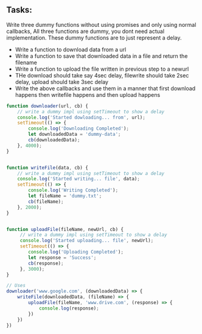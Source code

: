 ## Tasks:

Write three dummy functions without using promises and only using normal callbacks,
All three functions are dummy, you dont need actual implementation. 
These dummy functions are to just represent a delay. 
 -  Write a function to download data from a url
 -  Write a function to save that downloaded data in a file and return the filename
 -  Write a function to upload the file written in previous step to a newurl
 - THe download should take say 4sec delay, filewrite should take 2sec delay, upload should take 3sec delay
 - Write the above callbacks and use them in a manner that first download happens then writefile happens and then upload happens


```js
function downloader(url, cb) {
    // write a dummy impl using setTimeout to show a delay
    console.log('Started dowloading... from', url);
    setTimeout(() => {
        console.log('Downloading Completed'); 
        let downloadedData = 'dummy-data';
        cb(downloadedData);
    }, 4000);
}


function writeFile(data, cb) {
    // write a dummy impl using setTimeout to show a delay 
    console.log('Started writing... file', data);
    setTimeout(() => {
        console.log('Writing Completed');
        let fileName = 'dummy.txt';
        cb(fileName);
    }, 2000);
}


function uploadFile(fileName, newUrl, cb) {
     // write a dummy impl using setTimeout to show a delay 
     console.log('Started uploading... file', newUrl);
     setTimeout(() => {
        console.log('Uploading Completed');
        let response = 'Success';
        cb(response);
     }, 3000);
}

// Uses
downloader('www.google.com', (downloadedData) => {
    writeFile(downloadedData, (fileName) => {
        uploadFile(fileName, 'www.drive.com', (response) => {
            console.log(response);
        })
    })
})
```
